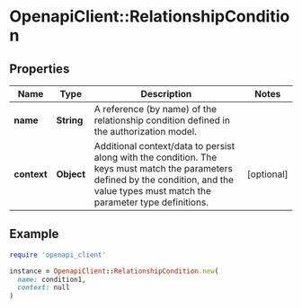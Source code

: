 # OpenapiClient::RelationshipCondition

## Properties

| Name | Type | Description | Notes |
| ---- | ---- | ----------- | ----- |
| **name** | **String** | A reference (by name) of the relationship condition defined in the authorization model. |  |
| **context** | **Object** | Additional context/data to persist along with the condition. The keys must match the parameters defined by the condition, and the value types must match the parameter type definitions. | [optional] |

## Example

```ruby
require 'openapi_client'

instance = OpenapiClient::RelationshipCondition.new(
  name: condition1,
  context: null
)
```

